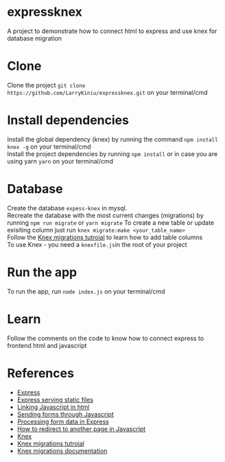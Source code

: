 # expressknex
A project to demonstrate how to connect html to express and use knex for database migration

# Clone
Clone the project `git clone https://github.com/LarryKiniu/expressknex.git` on your terminal/cmd

# Install dependencies
Install the global dependency (knex) by running the command `npm install knex -g` on your terminal/cmd  
Install the project dependencies by running `npm install` or in case you are using yarn `yarn` on your terminal/cmd

# Database
Create the database `expess-knex` in mysql.  
Recreate the database with the most current changes (migrations) by running `npm run migrate` or `yarn migrate`
To create a new table or update exisiting column just run `knex migrate:make <your_table_name>`  
Follow the [Knex migrations tutroial](https://gist.github.com/NigelEarle/70db130cc040cc2868555b29a0278261) to learn how to add table columns  
To use Knex - you need a `knexfile.js`in the root of your project

# Run the app
To run the app, run `node index.js` on your terminal/cmd

# Learn
Follow the comments on the code to know how to connect express to frontend html and javascript

# References
- [Express](https://expressjs.com/en/starter/hello-world.html)
- [Express serving static files](https://expressjs.com/en/starter/static-files.html)
- [Linking Javascript in html](https://www.w3schools.com/tags/att_script_src.asp)
- [Sending forms through Javascript](https://developer.mozilla.org/en-US/docs/Learn/Forms/Sending_forms_through_JavaScript)
- [Processing form data in Express](https://www.tutorialspoint.com/expressjs/expressjs_form_data.htm)
- [How to redirect to another page in Javascript](https://stackoverflow.com/questions/503093/how-do-i-redirect-to-another-webpage)
- [Knex](https://knexjs.org/)
- [Knex migrations tutroial](https://gist.github.com/NigelEarle/70db130cc040cc2868555b29a0278261)
- [Knex migrations documentation](https://knexjs.org/#Migrations)